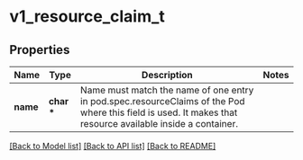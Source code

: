 # v1_resource_claim_t

## Properties
Name | Type | Description | Notes
------------ | ------------- | ------------- | -------------
**name** | **char \*** | Name must match the name of one entry in pod.spec.resourceClaims of the Pod where this field is used. It makes that resource available inside a container. | 

[[Back to Model list]](../README.md#documentation-for-models) [[Back to API list]](../README.md#documentation-for-api-endpoints) [[Back to README]](../README.md)


